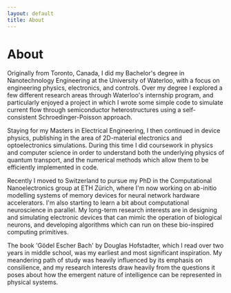 ```yaml
---
layout: default
title: About
---
```


# About

Originally from Toronto, Canada, I did my Bachelor's degree in Nanotechnology Engineering at the University of Waterloo, with a focus on engineering physics, electronics, and controls. Over my degree I explored a few different research areas through Waterloo's internship program, and particularly enjoyed a project in which I wrote some simple code to simulate current flow through semiconductor heterostructures using a self-consistent Schroedinger-Poisson approach.

Staying for my Masters in Electrical Engineering, I then continued in device physics, publishing in the area of 2D-material electronics and optoelectronics simulations. During this time I did coursework in physics and computer science in order to understand both the underlying physics of quantum transport, and the numerical methods which allow them to be efficiently implemented in code.

Recently I moved to Switzerland to pursue my PhD in the Computational Nanoelectronics group at ETH Zürich, where I'm now working on ab-initio modelling systems of memory devices for neural network hardware accelerators. I'm also starting to learn a bit about computational neuroscience in parallel. My long-term research interests are in designing and simulating electronic devices that can mimic the operation of biological neurons, and developing algorithms which can run on these bio-inspired computing primitives.

The book 'Gödel Escher Bach' by Douglas Hofstadter, which I read over two years in middle school, was my earliest and most significant inspiration. My meandering path of study was heavily influenced by its emphasis on consilience, and my research interests draw heavily from the questions it poses about how the emergent nature of intelligence can be represented in physical systems.

